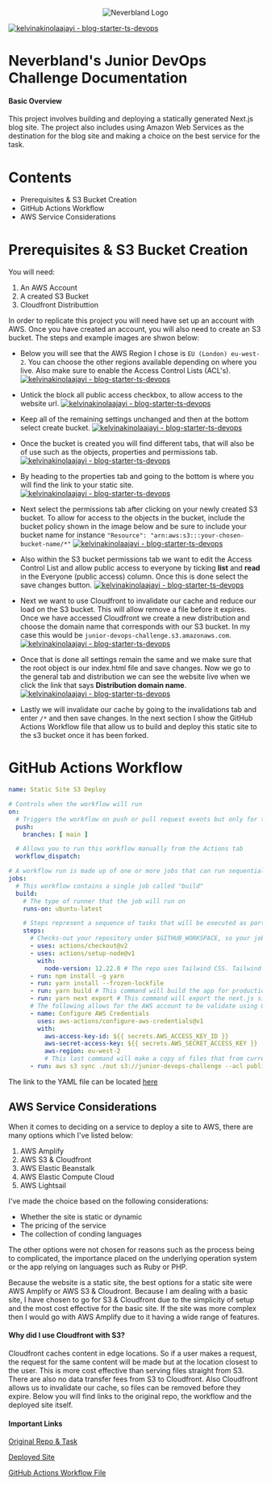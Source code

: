 <p align="center">
  <img src="https://i.ibb.co/W0N0vr0/white-nextjs-1.png" alt="Neverbland Logo"/>
</p>
<p><a href="#" title="Go to GitHub repo"><img src="https://img.shields.io/static/v1?label=kelvinakinolaajayi&message=blog-starter-ts-devops&color=red&logo=github" alt="kelvinakinolaajayi - blog-starter-ts-devops"></a></p>

# Neverbland's Junior DevOps Challenge Documentation

#### Basic Overview
This project involves building and deploying a statically generated Next.js blog site. The project also includes using Amazon Web Services as the destination for the blog site and making a choice on the best service for the task.

# Contents
- Prerequisites & S3 Bucket Creation
- GitHub Actions Workflow
- AWS Service Considerations

# Prerequisites & S3 Bucket Creation
You will need: 
1. An AWS Account
2. A created S3 Bucket
3. Cloudfront Distributtion

In order to replicate this project you will need have set up an account with AWS. Once you have created an account, you will also need to create an S3 bucket. The steps and example images are shwon below:

- Below you will see that the AWS Region I chose is `EU (London) eu-west-2`. You can choose the other regions available depending on where you live. Also make sure to enable the Access Control Lists (ACL's).
<a href="#" title="Go to GitHub repo"><img src="https://gcdn.pbrd.co/images/VYb7DXhTTyP3.png?o=1" alt="kelvinakinolaajayi - blog-starter-ts-devops"></a>

- Untick the block all public access checkbox, to allow access to the website url.
<a href="#" title="Go to GitHub repo"><img src="https://gcdn.pbrd.co/images/dUC9oOFkFzLC.png?o=1" alt="kelvinakinolaajayi - blog-starter-ts-devops"></a>

- Keep all of the remaining settings unchanged and then at the bottom select create bucket.
<a href="#" title="Go to GitHub repo"><img src="https://gcdn.pbrd.co/images/BnqmC5ofAcUl.png?o=1" alt="kelvinakinolaajayi - blog-starter-ts-devops"></a>

- Once the bucket is created you will find different tabs, that will also be of use such as the objects, properties and permissions tab.
<a href="#" title="Go to GitHub repo"><img src="https://gcdn.pbrd.co/images/FsuysTiTrs1J.png?o=1" alt="kelvinakinolaajayi - blog-starter-ts-devops"></a>

- By heading to the properties tab and going to the bottom is where you will find the link to your static site.
<a href="#" title="Go to GitHub repo"><img src="https://gcdn.pbrd.co/images/5EDIjsMpb3PB.png?o=1" alt="kelvinakinolaajayi - blog-starter-ts-devops"></a>

- Next select the permissions tab after clicking on your newly created S3 bucket. To allow for access to the objects in the bucket, include the bucket policy shown in the image below and be sure to include your bucket name for instance `"Resource": "arn:aws:s3:::your-chosen-bucket-name/*"`
<a href="#" title="Go to GitHub repo"><img src="https://gcdn.pbrd.co/images/du7rfRUlXTXK.png?o=1" alt="kelvinakinolaajayi - blog-starter-ts-devops"></a>

- Also within the S3 bucket permissions tab we want to edit the Access Control List and allow public access to everyone by ticking <strong>list</strong> and <strong>read</strong> in the Everyone (public access) column. Once this is done select the save changes button.
<a href="#" title="Go to GitHub repo"><img src="https://gcdn.pbrd.co/images/sRrtmQkccWGT.png?o=1" alt="kelvinakinolaajayi - blog-starter-ts-devops"></a>

- Next we want to use Cloudfront to invalidate our cache and reduce our load on the S3 bucket. This will allow remove a file before it expires. Once we have accessed Cloudfront we create a new distribution and choose the domain name that corresponds with our S3 bucket. In my case this would be `junior-devops-challenge.s3.amazonaws.com`.
<a href="#" title="Go to GitHub repo"><img src="https://gcdn.pbrd.co/images/uG2XWHPamwps.png?o=1" alt="kelvinakinolaajayi - blog-starter-ts-devops"></a>

- Once that is done all settings remain the same and we make sure that the root object is our index.html file and save changes. Now we go to the general tab and distribution we can see the website live when we click the link that says <strong>Distribution domain name</strong>.
<a href="#" title="Go to GitHub repo"><img src="https://gcdn.pbrd.co/images/tjDriBcaKuoZ.png?o=1" alt="kelvinakinolaajayi - blog-starter-ts-devops"></a>

- Lastly we will invalidate our cache by going to the invalidations tab and enter `/*` and then save changes. In the next section I show the GitHub Actions Workflow file that allow us to build and deploy this static site to the s3 bucket once it has been forked.

# GitHub Actions Workflow
```yaml
name: Static Site S3 Deploy

# Controls when the workflow will run
on:
  # Triggers the workflow on push or pull request events but only for the main branch
  push:
    branches: [ main ]

  # Allows you to run this workflow manually from the Actions tab
  workflow_dispatch:

# A workflow run is made up of one or more jobs that can run sequentially or in parallel
jobs:
  # This workflow contains a single job called "build"
  build:
    # The type of runner that the job will run on
    runs-on: ubuntu-latest

    # Steps represent a sequence of tasks that will be executed as part of the job
    steps:
      # Checks-out your repository under $GITHUB_WORKSPACE, so your job can access it
      - uses: actions/checkout@v2
      - uses: actions/setup-node@v1
        with:
          node-version: 12.22.0 # The repo uses Tailwind CSS. Tailwind only supports Node.js 12.13.0 or higher
      - run: npm install -g yarn
      - run: yarn install --frozen-lockfile
      - run: yarn build # This command will build the app for production
      - run: yarn next export # This command will export the next.js site
      # The following allows for the AWS account to be validate using GitHub Secrets
      - name: Configure AWS Credentials
        uses: aws-actions/configure-aws-credentials@v1
        with:
          aws-access-key-id: ${{ secrets.AWS_ACCESS_KEY_ID }}
          aws-secret-access-key: ${{ secrets.AWS_SECRET_ACCESS_KEY }}
          aws-region: eu-west-2
          # This last command will make a copy of files that from current directory to s3.
      - run: aws s3 sync ./out s3://junior-devops-challenge --acl public-read
```
The link to the YAML file can be located [here](https://github.com/kelvinakinolaajayi/blog-starter-ts-devops/blob/main/.github/workflows/deploy.yml)

## AWS Service Considerations
When it comes to deciding on a service to deploy a site to AWS, there are many options which I've listed below:
1. AWS Amplify
2. AWS S3 & Cloudfront
3. AWS Elastic Beanstalk
4. AWS Elastic Compute Cloud
5. AWS Lightsail

I've made the choice based on the following considerations:
- Whether the site is static or dynamic
- The pricing of the service
- The collection of conding languages

The other options were not chosen for reasons such as the process being to complicated, the importance placed on the underlying operation system or the app relying on languages such as Ruby or PHP.

Because the website is a static site, the best options for a static site were AWS Amplify or AWS S3 & Cloudront. Because I am dealing with a basic site, I have chosen to go for S3 & Cloudfront due to the simplicity of setup and the most cost effective for the basic site. If the site was more complex then I would go with AWS Amplify due to it having a wide range of features.

#### Why did I use Cloudfront with S3?
Cloudfront caches content in edge locations. So if a user makes a request, the request for the same content will be made but at the location closest to the user. This is more cost effective than serving files straight from S3. There are also no data transfer fees from S3 to Cloudfront. Also Cloudfront allows us to invalidate our cache, so files can be removed before they expire. Below you will find links to the original repo, the workflow and the deployed site itself.

#### Important Links
<p><a href="https://github.com/Neverbland/blog-starter-ts-devops">Original Repo & Task</a></p>
<p><a href="https://d3dtk96o2senbh.cloudfront.net">Deployed Site</a></p>
<p><a href="https://github.com/kelvinakinolaajayi/blog-starter-ts-devops/actions/runs/1582409569/workflow">GitHub Actions Workflow File</a></p>
